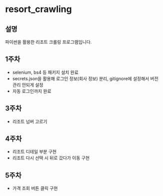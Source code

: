 # resort_crawling

## 설명
파이썬을 활용한 리조트 크롤링 프로그램입니다.

## 1주차

- selenium, bs4 등 패키지 설치 완료
- secrets.json을 활용해 로그인 정보(회사 정보) 분리, gitignore에 설정해서 버전 관리 안되게 설정
- 자동 로그인까지 완료

## 3주차

- 리조트 넘버 고르기

## 4주차

- 리조트 디테일 부분 구현
- 리조트 다시 선택 시 뒤로 갔다가 이동 구현

## 5주차

- 가격 조회 버튼 클릭 구현
